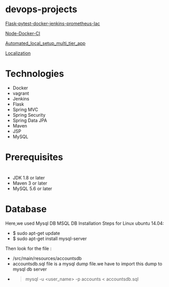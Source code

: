 # devops-projects

[Flask-pytest-docker-jenkins-prometheus-Iac](https://github.com/mehrdadbn9/devops-projects/tree/main/flask-pytest-docker-jenkins-prometheus-Iac)

[Node-Docker-CI](https://github.com/mehrdadbn9/devops-projects/tree/main/NodeDockerCI)

[Automated_local_setup_multi_tier_app](https://github.com/mehrdadbn9/devops-projects/tree/main/Automated_local_setup_multi_tier_app_project)

[Localization](https://github.com/mehrdadbn9/devops-projects/tree/main/Localization_project)

# Technologies 
- Docker
- vagrant
- Jenkins
- Flask
- Spring MVC
- Spring Security
- Spring Data JPA
- Maven
- JSP
- MySQL

# Prerequisites
#
- JDK 1.8 or later
- Maven 3 or later
- MySQL 5.6 or later


# Database
Here,we used Mysql DB 
MSQL DB Installation Steps for Linux ubuntu 14.04:
- $ sudo apt-get update
- $ sudo apt-get install mysql-server

Then look for the file :
- /src/main/resources/accountsdb
- accountsdb.sql file is a mysql dump file.we have to import this dump to mysql db server
- > mysql -u <user_name> -p accounts < accountsdb.sql

